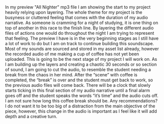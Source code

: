 In my preview "All Nighter" mp3 file I am showing the start to my project heavily relying upon layering. The whole theme for my project is the busyness or cluttered feeling that comes with the duration of my audio narrative. As someone is cramming for a night of studying, it is one thing on top of another in this race to the finish line. By layering the different audio files of actions one would do throughout the night I am trying to represent that feeling. The preview I have is in the very beginning stages as I still have a lot of work to do but I am on track to continue building this soundscape. Most of my sounds are sourced and stored in my asset list already, however the recorded audio of me making a cup of coffee has not yet been uploaded. This is going to be the next stage of my project I will work on. As I am building up the layers and creating a chaotic 30 seconds or so section of sound, I am going to cut the audio, to resemble the student needing a break from the chaos in her mind. After the “scene” with coffee is completed, the “break” is over and the student must get back to work, so the previous audio files will come back. There will be a clock that slowly starts ticking in this final section of my audio narrative until a final alarm goes off and the student speaks the words “it’s time” and the audio cuts off. I am not sure how long this coffee break should be. Any recommendations? I do not want it to be too big of a distraction from the main objective of the piece, however, this change in the audio is important as I feel like it will add depth and a creative turn.
